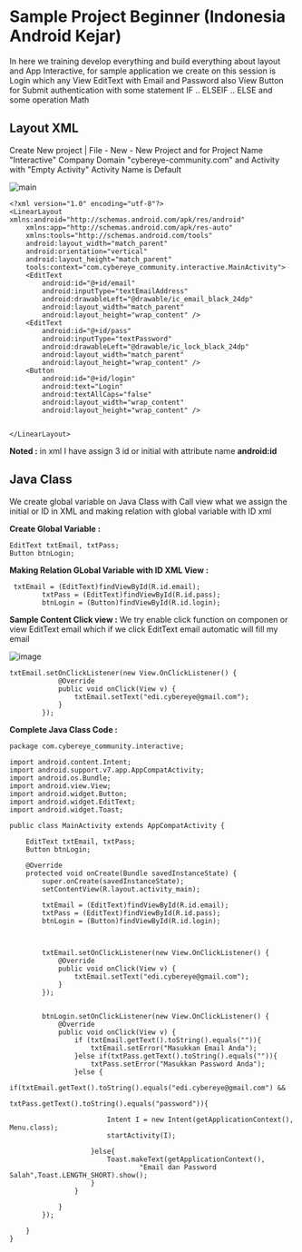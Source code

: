 # Sample Project Beginner (Indonesia Android Kejar)
In here we training develop everything and build everything about layout and App Interactive, for sample application we create on this session is Login which any View EditText with Email and Password also View Button for Submit authentication with some statement IF .. ELSEIF .. ELSE and some operation Math 
## Layout XML 
Create New project | File - New - New Project and for Project Name "Interactive" Company Domain "cybereye-community.com" and Activity with "Empty Activity" Activity Name is Default

![main](https://cloud.githubusercontent.com/assets/28985797/26512628/9871d2d4-4291-11e7-803a-a10b5c1336e2.jpeg)
```
<?xml version="1.0" encoding="utf-8"?>
<LinearLayout xmlns:android="http://schemas.android.com/apk/res/android"
    xmlns:app="http://schemas.android.com/apk/res-auto"
    xmlns:tools="http://schemas.android.com/tools"
    android:layout_width="match_parent"
    android:orientation="vertical"
    android:layout_height="match_parent"
    tools:context="com.cybereye_community.interactive.MainActivity">
    <EditText
        android:id="@+id/email"
        android:inputType="textEmailAddress"
        android:drawableLeft="@drawable/ic_email_black_24dp"
        android:layout_width="match_parent"
        android:layout_height="wrap_content" />
    <EditText
        android:id="@+id/pass"
        android:inputType="textPassword"
        android:drawableLeft="@drawable/ic_lock_black_24dp"
        android:layout_width="match_parent"
        android:layout_height="wrap_content" />
    <Button
        android:id="@+id/login"
        android:text="Login"
        android:textAllCaps="false"
        android:layout_width="wrap_content"
        android:layout_height="wrap_content" />


</LinearLayout>
```
**Noted :** in xml I have assign 3 id or initial with attribute name **android:id**
## Java Class
We create global variable on Java Class with Call view what we assign the initial or ID in XML and making relation with global variable with ID xml 

**Create Global Variable :**
```
EditText txtEmail, txtPass;
Button btnLogin;
```
**Making Relation GLobal Variable with ID XML View :**
```
 txtEmail = (EditText)findViewById(R.id.email);
        txtPass = (EditText)findViewById(R.id.pass);
        btnLogin = (Button)findViewById(R.id.login);
```
**Sample Content Click view :**
We try enable click function on componen or view EditText email which if we click EditText email automatic will fill my email

![image](https://cloud.githubusercontent.com/assets/28985797/26513147/248606f8-4294-11e7-989d-3ad68d264981.png)

```
txtEmail.setOnClickListener(new View.OnClickListener() {
            @Override
            public void onClick(View v) {
                txtEmail.setText("edi.cybereye@gmail.com");
            }
        });
```
**Complete Java Class Code :**
```
package com.cybereye_community.interactive;

import android.content.Intent;
import android.support.v7.app.AppCompatActivity;
import android.os.Bundle;
import android.view.View;
import android.widget.Button;
import android.widget.EditText;
import android.widget.Toast;

public class MainActivity extends AppCompatActivity {

    EditText txtEmail, txtPass;
    Button btnLogin;

    @Override
    protected void onCreate(Bundle savedInstanceState) {
        super.onCreate(savedInstanceState);
        setContentView(R.layout.activity_main);

        txtEmail = (EditText)findViewById(R.id.email);
        txtPass = (EditText)findViewById(R.id.pass);
        btnLogin = (Button)findViewById(R.id.login);



        txtEmail.setOnClickListener(new View.OnClickListener() {
            @Override
            public void onClick(View v) {
                txtEmail.setText("edi.cybereye@gmail.com");
            }
        });


        btnLogin.setOnClickListener(new View.OnClickListener() {
            @Override
            public void onClick(View v) {
                if (txtEmail.getText().toString().equals("")){
                    txtEmail.setError("Masukkan Email Anda");
                }else if(txtPass.getText().toString().equals("")){
                    txtPass.setError("Masukkan Password Anda");
                }else {
                    if(txtEmail.getText().toString().equals("edi.cybereye@gmail.com") &&
                            txtPass.getText().toString().equals("password")){

                        Intent I = new Intent(getApplicationContext(), Menu.class);
                        startActivity(I);

                    }else{
                        Toast.makeText(getApplicationContext(),
                                "Email dan Password Salah",Toast.LENGTH_SHORT).show();
                    }
                }

            }
        });

    }
}

```
